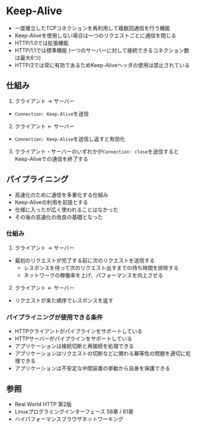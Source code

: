 # Keep-Alive
- 一度確立したTCPコネクションを再利用して複数回通信を行う機能
- Keep-Aliveを使用しない場合は一つのリクエストごとに通信を閉じる
- HTTP/1.0では拡張機能
- HTTP/1.1では標準機能 (一つのサーバーに対して接続できるコネクション数は最大6つ)
- HTTP/2では常に有効であるためKeep-Aliveヘッダの使用は禁止されている

## 仕組み
1. クライアント -> サーバー
  - `Connection: Keep-Alive`を送信
2. クライアント <- サーバー
  - `Connection: Keep-Alive`を送信し返すと有効化
3. クライアント・サーバーのいずれかが`Connection: close`を送信するとKeep-Aliveでの通信を終了する

## パイプライニング
- 高速化のために通信を多重化する仕組み
- Keep-Aliveの利用を前提とする
- 仕様に入ったが広く使われることはなかった
- その後の高速化の改良の基礎となった

### 仕組み
1. クライアント -> サーバー
  - 最初のリクエストが完了する前に次のリクエストを送信する
    - レスポンスを待って次のリクエスト出すまでの待ち時間を排除する
    - ネットワークの稼働率を上げ、パフォーマンスを向上させる
2. クライアント <- サーバー
  - リクエストが来た順序でレスポンスを返す

### パイプライニングが使用できる条件
- HTTPクライアントがパイプラインをサポートしている
- HTTPサーバーがパイプラインをサポートしている
- アプリケーションは接続切断と再接続を処理できる
- アプリケーションはリクエストの切断などに関わる冪等性の問題を適切に処理できる
- アプリケーションは不安定な中間装置の挙動から自身を保護できる

## 参照
- Real World HTTP 第2版
- Linuxプログラミングインターフェース 58章 / 61章
- ハイパフォーマンスブラウザネットワーキング

